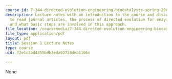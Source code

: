 ```yaml
---
course_id: 7-344-directed-evolution-engineering-biocatalysts-spring-2008
description: Lecture notes with an introduction to the course and discussion of how
  to read journal articles, the process of directed evolution for enzyme engineering,
  and what basic steps are involved in this approach.
file_location: /coursemedia/7-344-directed-evolution-engineering-biocatalysts-spring-2008/f2e1c2bd4855bdb3eda92728deb1106c_ses1_ln.pdf
file_type: application/pdf
layout: pdf
title: Session 1 Lecture Notes
type: course
uid: f2e1c2bd4855bdb3eda92728deb1106c

---
```

None